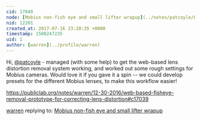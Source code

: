 ```yaml
---
cid: 17040
node: [Mobius non-fish eye and small lifter wrapup](../notes/patcoyle/09-07-2015/mobius-non-fish-eye-and-small-lifter-wrapup)
nid: 12201
created_at: 2017-07-16 23:20:35 +0000
timestamp: 1500247235
uid: 1
author: [warren](../profile/warren)
---
```


Hi, [@patcoyle](/profile/patcoyle) - managed (with some help) to get the web-based lens distortion removal system working, and worked out some rough settings for Mobius cameras. Would love it if you gave it a spin -- we could develop presets for the different Mobius lenses, to make this workflow easier!

https://publiclab.org/notes/warren/12-30-2016/web-based-fisheye-removal-prototype-for-correcting-lens-distortion#c17039

[warren](../profile/warren) replying to: [Mobius non-fish eye and small lifter wrapup](../notes/patcoyle/09-07-2015/mobius-non-fish-eye-and-small-lifter-wrapup)

